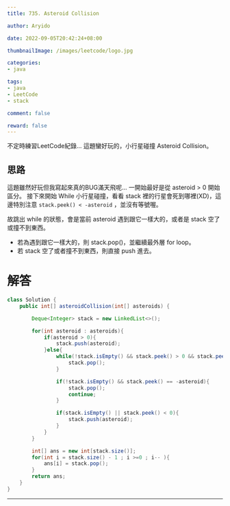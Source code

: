 ```yaml
---
title: 735. Asteroid Collision

author: Aryido

date: 2022-09-05T20:42:24+08:00

thumbnailImage: /images/leetcode/logo.jpg

categories:
- java

tags:
- java
- LeetCode
- stack

comment: false

reward: false
---
```

<!--BODY-->
不定時練習LeetCode紀錄...
這題蠻好玩的，小行星碰撞 Asteroid Collision。

<!--more-->
## 思路
這題雖然好玩但我寫起來真的BUG滿天飛呢...
一開始最好是從 asteroid > 0 開始區分。
接下來開始 While 小行星碰撞，看看 stack 裡的行星會死到哪裡(XD)，這邊特別注意 `stack.peek() < -asteroid` ，並沒有等號喔。

故跳出 while 的狀態，會是當前 asteroid 遇到跟它一樣大的，或者是 stack 空了或撞不到東西。
- 若為遇到跟它一樣大的，則 stack.pop()，並繼續最外層 for loop。
- 若 stack 空了或者撞不到東西，則直接 push 進去。

# 解答
```java
class Solution {
    public int[] asteroidCollision(int[] asteroids) {

        Deque<Integer> stack = new LinkedList<>();

        for(int asteroid : asteroids){
            if(asteroid > 0){
                stack.push(asteroid);
            }else{
                while(!stack.isEmpty() && stack.peek() > 0 && stack.peek() < -asteroid){
                    stack.pop();
                }

                if(!stack.isEmpty() && stack.peek() == -asteroid){
                    stack.pop();
                    continue;
                }

                if(stack.isEmpty() || stack.peek() < 0){
                    stack.push(asteroid);
                }
            }
        }

        int[] ans = new int[stack.size()];
        for(int i = stack.size() - 1 ; i >=0 ; i-- ){
            ans[i] = stack.pop();
        }
        return ans;
    }
}
```
---